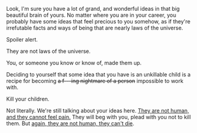 Look, I'm sure you have a lot of grand, and wonderful ideas in that big beautiful brain of yours. No matter where you are in your career, you probably have some ideas that feel precious to you somehow, as if they're irrefutable facts and ways of being that are nearly laws of the universe.

Spoiler alert.

They are not laws of the universe.

You, or someone you know or know of, made them up.

Deciding to yourself that some idea that you have is an unkillable child is a recipe for becoming ~~a f---ing nightmare of a person~~ impossible to work with.

Kill your children.

Not literally. We're still talking about your ideas here. [They are not human, and they cannot feel pain.](https://www.youtube.com/watch?v=etJ6RmMPGko) They will beg with you, plead with you not to kill them. But [again, they are not human, they can't die](https://www.youtube.com/watch?v=etJ6RmMPGko).